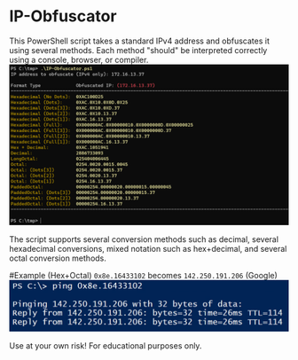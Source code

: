# IP-Obfuscator
This PowerShell script takes a standard IPv4 address and obfuscates it using several methods. Each method "should" be interpreted correctly using a console, browser, or compiler. 
![ip-obfuscator-screenshot](https://raw.githubusercontent.com/bobby-tablez/IP-Obfuscator/main/screenshot-ip-obfuscator.png?raw=true)

The script supports several conversion methods such as decimal, several hexadecimal conversions, mixed notation such as hex+decimal, and several octal conversion methods. 

#Example (Hex+Octal)
`0x8e.16433102` becomes `142.250.191.206` (Google)
![ip-obfuscator-hex_octal_example](https://raw.githubusercontent.com/bobby-tablez/IP-Obfuscator/main/ip_obfuscator_example.png?raw=true)

Use at your own risk! For educational purposes only.
